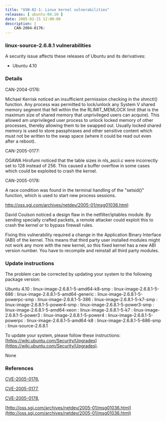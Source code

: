 ```yaml
---
title: "USN-82-1: Linux kernel vulnerabilities"
releases: [ ubuntu-04.10 ]
date: 2005-02-15 12:00:00
description: |
    CAN-2004-0176:
--- 
```

 
### linux-source-2.6.8.1 vulnerabilities

A security issue affects these releases of Ubuntu and its derivatives:

* Ubuntu 4.10

### Details

CAN-2004-0176:

 Michael Kerrisk noticed an insufficient permission checking in the shmctl() function. Any process was permitted to lock/unlock any System V shared memory segment that fell within the the RLIMIT_MEMLOCK limit (that is the maximum size of shared memory that unprivileged users can acquire). This allowed am unprivileged user process to unlock locked memory of other processes, thereby allowing them to be swapped out. Usually locked shared memory is used to store passphrases and other sensitive content which must not be written to the swap space (where it could be read out even after a reboot).

CAN-2005-0177:

 OGAWA Hirofumi noticed that the table sizes in nls_ascii.c were incorrectly set to 128 instead of 256. This caused a buffer overflow in some cases which could be exploited to crash the kernel.

CAN-2005-0178:

 A race condition was found in the terminal handling of the &quot;setsid()&quot; function, which is used to start new process sessions.

http://oss.sgi.com/archives/netdev/2005-01/msg01036.html:

 David Coulson noticed a design flaw in the netfilter/iptables module. By sending specially crafted packets, a remote attacker could exploit this to crash the kernel or to bypass firewall rules.

 Fixing this vulnerability required a change in the Application Binary Interface (ABI) of the kernel. This means that third party user installed modules might not work any more with the new kernel, so this fixed kernel has a new ABI version number. You have to recompile and reinstall all third party modules.

### Update instructions

The problem can be corrected by updating your system to the following package version:

Ubuntu 4.10
 : linux-image-2.6.8.1-5-amd64-k8-smp 
 : linux-image-2.6.8.1-5-686 
 : linux-image-2.6.8.1-5-amd64-generic 
 : linux-image-2.6.8.1-5-powerpc-smp 
 : linux-image-2.6.8.1-5-386 
 : linux-image-2.6.8.1-5-k7-smp 
 : linux-image-2.6.8.1-5-power4-smp 
 : linux-image-2.6.8.1-5-power3-smp 
 : linux-image-2.6.8.1-5-amd64-xeon 
 : linux-image-2.6.8.1-5-k7 
 : linux-image-2.6.8.1-5-power3 
 : linux-image-2.6.8.1-5-power4 
 : linux-image-2.6.8.1-5-powerpc 
 : linux-image-2.6.8.1-5-amd64-k8 
 : linux-image-2.6.8.1-5-686-smp 
 : linux-source-2.6.8.1 

To update your system, please follow these instructions: [https://wiki.ubuntu.com/Security/Upgrades](https://wiki.ubuntu.com/Security/Upgrades).

None

### References

 [CVE-2005-0176](http://people.ubuntu.com/~ubuntu-security/cve/CVE-2005-0176), 

 [CVE-2005-0177](http://people.ubuntu.com/~ubuntu-security/cve/CVE-2005-0177), 

 [CVE-2005-0178](http://people.ubuntu.com/~ubuntu-security/cve/CVE-2005-0178), 

 [http://oss.sgi.com/archives/netdev/2005-01/msg01036.html](http://oss.sgi.com/archives/netdev/2005-01/msg01036.html)
 
